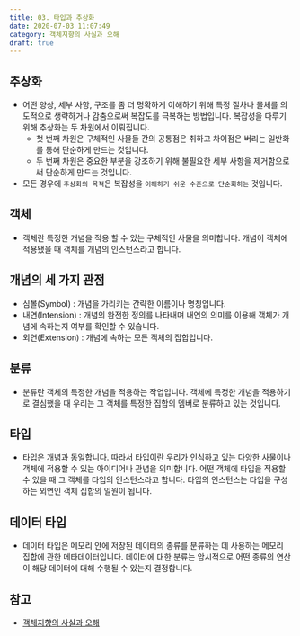 ```yaml
---
title: 03. 타입과 추상화
date: 2020-07-03 11:07:49
category: 객체지향의 사실과 오해
draft: true
---
```


## 추상화

- 어떤 양상, 세부 사항, 구조를 좀 더 명확하게 이해하기 위해 특정 절차나 물체를 의도적으로 생략하거나 감춤으로써 복잡도를 극복하는 방법입니다. 복잡성을 다루기 위해 추상화는 두 차원에서 이뤄집니다.
  - 첫 번째 차원은 구체적인 사물들 간의 공통점은 취하고 차이점은 버리는 일반화를 통해 단순하게 만드는 것입니다.
  - 두 번째 차원은 중요한 부분을 강조하기 위해 불필요한 세부 사항을 제거함으로써 단순하게 만드는 것입니다.
- 모든 경우에 `추상화의 목적`은 복잡성을 `이해하기 쉬운 수준으로 단순화하는` 것입니다.

## 객체

- 객체란 특정한 개념을 적용 할 수 있는 구체적인 사물을 의미합니다. 개념이 객체에 적용됐을 때 객체를 개념의 인스턴스라고 합니다.

## 개념의 세 가지 관점

- 심볼(Symbol) : 개념을 가리키는 간략한 이름이나 명칭입니다.
- 내연(Intension) : 개념의 완전한 정의를 나타내며 내연의 의미를 이용해 객체가 개념에 속하는지 여부를 확인할 수 있습니다.
- 외연(Extension) : 개념에 속하는 모든 객체의 집합입니다.

## 분류

- 분류란 객체의 특정한 개념을 적용하는 작업입니다. 객체에 특정한 개념을 적용하기로 결심했을 때 우리는 그 객체를 특정한 집합의 멤버로 분류하고 있는 것입니다.

## 타입

- 타입은 개념과 동일합니다. 따라서 타입이란 우리가 인식하고 있는 다양한 사물이나 객체에 적용할 수 있는 아이디어나 관념을 의미합니다. 어떤 객체에 타입을 적용할 수 있을 때 그 객체를 타입의 인스턴스라고 합니다. 타입의 인스턴스는 타입을 구성하는 외연인 객체 집합의 일원이 됩니다.

## 데이터 타입

- 데이터 타입은 메모리 안에 저장된 데이터의 종류를 분류하는 데 사용하는 메모리 집합에 관한 메타데이터입니다. 데이터에 대한 분류는 암시적으로 어떤 종류의 연산이 해당 데이터에 대해 수행될 수 있는지 결정합니다.

## 참고

- [객체지향의 사실과 오해](https://peter-cho.gitbook.io/book/11/undefined-3)
